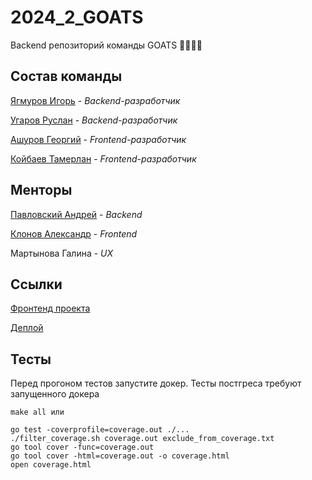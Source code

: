 # 2024_2_GOATS
Backend репозиторий команды GOATS 🐐🐐🐐🐐

## Состав команды

[Ягмуров Игорь](https://github.com/UnicoYal) - *Backend-разработчик*

[Угаров Руслан](https://github.com/Rusy13) - *Backend-разработчик*

[Ашуров Георгий](https://github.com/AshurovG) - *Frontend-разработчик*

[Койбаев Тамерлан](https://github.com/tkoibaev) - *Frontend-разработчик*

## Менторы

[Павловский Андрей](https://github.com/Starlexxx) - *Backend*

[Клонов Александр](https://github.com/Shureks-den) - *Frontend*

Мартынова Галина - *UX*


## Ссылки

[Фронтенд проекта](https://github.com/frontend-park-mail-ru/2024_2_GOATS)

[Деплой](http://185.241.195.151/)

## Тесты

Перед прогоном тестов запустите докер. Тесты постгреса требуют запущенного докера
```
make all или

go test -coverprofile=coverage.out ./...
./filter_coverage.sh coverage.out exclude_from_coverage.txt
go tool cover -func=coverage.out
go tool cover -html=coverage.out -o coverage.html
open coverage.html
```
